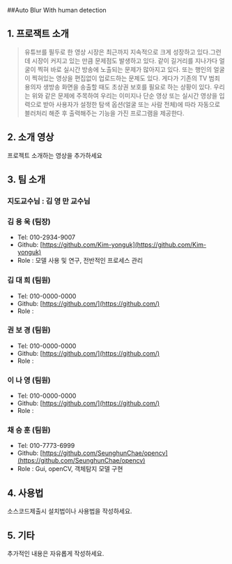 ##Auto Blur With human detection

## 1. 프로잭트 소개
> 유튜브를 필두로 한 영상 시장은 최근까지 지속적으로 크게 성장하고 있다.그런데 시장이 커지고 있는 만큼 문제점도 발생하고 있다. 
같이 길거리를 지나가다 얼굴이 찍혀 바로 실시간 방송에 노출되는 문제가 많아지고 있다. 또는 행인의 얼굴이 찍혀있는 영상을 편집없이 업로드하는 문제도 있다. 게다가 기존의 TV 범죄 용의자 생방송 화면을 송출할 때도 초상권 보호를 필요로 하는 상황이 있다.
우리는 위와 같은 문제에 주목하여 우리는 이미지나 단순 영상 또는 실시간 영상을 입력으로 받아 사용자가 설정한 탐색 옵션(얼굴 또는 사람 전체)에 따라 자동으로 블러처리 해준 후 출력해주는 기능을 가진 프로그램을 제공한다.



## 2. 소개 영상

프로젝트 소개하는 영상을 추가하세요

## 3. 팀 소개

### 지도교수님 : 김 영 만 교수님


### 김 용 욱 (팀장)
* Tel: 010-2934-9007
* Github: [https://github.com/Kim-yonguk](https://github.com/Kim-yonguk)
* Role : 모델 사용 및 연구, 전반적인 프로세스 관리


### 김 대 희 (팀원)
* Tel: 010-0000-0000
* Github: [https://github.com/](https://github.com/)
* Role : 


### 권 보 경 (팀원)
* Tel: 010-0000-0000
* Github: [https://github.com/](https://github.com/)
* Role : 


### 이 나 영 (팀원)
* Tel: 010-0000-0000
* Github: [https://github.com/](https://github.com/)
* Role :  


### 채 승 훈 (팀원)
* Tel: 010-7773-6999
* Github: [https://github.com/SeunghunChae/opencv](https://github.com/SeunghunChae/opencv)
* Role :  Gui, openCV, 객체탐지 모델 구현






## 4. 사용법

소스코드제출시 설치법이나 사용법을 작성하세요.

## 5. 기타

추가적인 내용은 자유롭게 작성하세요.

